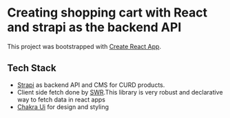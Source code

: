 # Creating shopping cart with React and strapi as the backend API

This project was bootstrapped with [Create React App](https://github.com/facebook/create-react-app).

## Tech Stack

- [Strapi](https://strapi.io/) as backend API and CMS for CURD products.
- Client side fetch done by [SWR](https://swr.vercel.app/).This library is very robust and declarative way to fetch data in react apps
- [Chakra Ui](https://chakra-ui.com/) for design and styling

